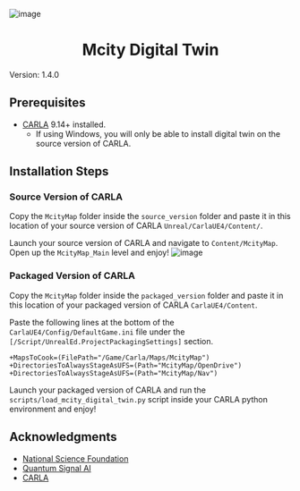 ![image](https://github.com/user-attachments/assets/42c974c7-7ecf-4a76-ac75-044aef582ab1)


<h1 align="center">
  Mcity Digital Twin
</h1>
<p>Version: 1.4.0</p>

## Prerequisites

- [CARLA](https://github.com/carla-simulator/carla) 9.14+ installed.
  - If using Windows, you will only be able to install digital twin on the source version of CARLA.

## Installation Steps
### Source Version of CARLA
Copy the `McityMap` folder inside the `source_version` folder and paste it in this location of your source version of CARLA `Unreal/CarlaUE4/Content/`.

Launch your source version of CARLA and navigate to `Content/McityMap`. Open up the `McityMap_Main` level and enjoy!
![image](https://github.com/user-attachments/assets/31943806-56c8-43bb-9efc-12c8731f056f)
<br>
### Packaged Version of CARLA
Copy the `McityMap` folder inside the `packaged_version` folder and paste it in this location of your packaged version of CARLA `CarlaUE4/Content`.

Paste the following lines at the bottom of the `CarlaUE4/Config/DefaultGame.ini` file under the `[/Script/UnrealEd.ProjectPackagingSettings]` section.

```
+MapsToCook=(FilePath="/Game/Carla/Maps/McityMap")
+DirectoriesToAlwaysStageAsUFS=(Path="McityMap/OpenDrive")
+DirectoriesToAlwaysStageAsUFS=(Path="McityMap/Nav")
```

Launch your packaged version of CARLA and run the `scripts/load_mcity_digital_twin.py` script inside your CARLA python environment and enjoy!

## Acknowledgments
* [National Science Foundation](https://www.nsf.gov/)
* [Quantum Signal AI](https://quantumsignalai.com/)
* [CARLA](https://github.com/carla-simulator/carla) 
